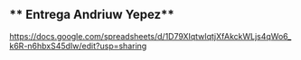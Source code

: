 ## ** Entrega Andriuw Yepez** ## 

https://docs.google.com/spreadsheets/d/1D79XIqtwIqtjXfAkckWLjs4qWo6_k6R-n6hbxS45dIw/edit?usp=sharing
